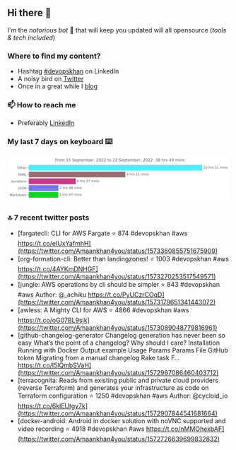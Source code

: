 <!--- [![Hits](https://hits.seeyoufarm.com/api/count/incr/badge.svg?url=https%3A%2F%2Fgithub.com%2Fakhan4u%2Fhit-counter&count_bg=%2379C83D&title_bg=%23555555&icon=&icon_color=%23E7E7E7&title=visits&edge_flat=false)](https://hits.seeyoufarm.com) --->

## Hi there 👋

I'm the _notorious bot_ 🤣 that will keep you updated will all opensource (_tools & tech included_) 

### Where to find my content?

* Hashtag [#devopskhan](https://www.linkedin.com/feed/hashtag/devopskhan) on LinkedIn
* A noisy bird on [Twitter](https://twitter.com/Amaankhan4you)
* Once in a great while I [blog](https://linuxparrot.com) 


### 📫 **How to reach me**

* Preferably [LinkedIn](https://www.linkedin.com/in/amaan-khan-linux-ninja)

### My last 7 days on keyboard ⌨️

<img src="https://github.com/akhan4u/akhan4u/blob/main/images/stat.svg" alt="Amaan's Wakatime Activity!"/>

### 🔝 7 recent twitter posts
<!-- DEVDOJO:START -->
- [fargatecli: CLI for AWS Fargate
⭐️ 874
#devopskhan #aws
https://t.co/eIUxYafmhH](https://twitter.com/Amaankhan4you/status/1573360855751675909)
- [org-formation-cli: Better than landingzones!
⭐️ 1003
#devopskhan #aws
https://t.co/4AYKmDNHGF](https://twitter.com/Amaankhan4you/status/1573270253517549571)
- [jungle: AWS operations by cli should be simpler
⭐️ 843
#devopskhan #aws
Author: @_achiku
https://t.co/PyUCzrCOqD](https://twitter.com/Amaankhan4you/status/1573179651341443072)
- [awless: A Mighty CLI for AWS
⭐️ 4866
#devopskhan #aws
https://t.co/oG07BL9sjk](https://twitter.com/Amaankhan4you/status/1573089048779816961)
- [github-changelog-generator Changelog generation has never been so easy What’s the point of a changelog? Why should I care? Installation Running with Docker Output example Usage Params Params File GitHub token Migrating from a manual changelog Rake task F… https://t.co/I5lQmbSVaH](https://twitter.com/Amaankhan4you/status/1572967086460403712)
- [terracognita: Reads from existing public and private cloud providers &lpar;reverse Terraform&rpar; and generates your infrastructure as code on Terraform configuration
⭐️ 1250
#devopskhan #aws
Author: @cycloid_io
https://t.co/6klEUtgy7k](https://twitter.com/Amaankhan4you/status/1572907844541681664)
- [docker-android: Android in docker solution with noVNC supported and video recording
⭐️ 4918
#devopskhan #aws
https://t.co/nMMOhexbAF](https://twitter.com/Amaankhan4you/status/1572726639699832832)
<!-- DEVDOJO:END -->

<!-- ![Amaan's GitHub stats](https://github-readme-stats.vercel.app/api?username=akhan4u&count_private=true&show_icons=true&hide=contribs) -->
